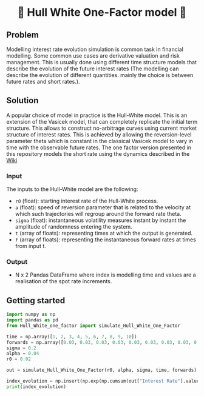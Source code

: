 <h1 align="center" style="border-botom: none">
  <b>
    🐍 Hull White One-Factor model 🐍     
  </b>
</h1>


## Problem
Modelling interest rate evolution simulation is common task in financial modelling. Some common use cases are derivative valuation and risk management. This is usually done using different time structure models that describe the evolution of the future interest rates (The modelling can describe the evolution of different quantities. mainly the choice is between future rates and short rates.).

## Solution
A popular choice of model in practice is the Hull-White model. This is an extension of the Vasicek model, that can completely replicate the initial term structure. This allows to construct no-arbitrage curves using current market structure of interest rates. This is achieved by allowing the reversion-level parameter theta which is constant in the classical Vasicek model to vary in time with the observable future rates. The one factor version presented in this repository models the short rate using the dynamics described in the [Wiki](https://en.wikipedia.org/wiki/Hull%E2%80%93White_model)

### Input
The inputs to the Hull-White model are the following:
 - `r0` (float): starting interest rate of the Hull-White process. 
 - `a` (float): speed of reversion parameter that is related to the velocity at which such trajectories will regroup around the forward rate theta.
 - `sigma` (float): instantaneous volatility measures instant by instant the amplitude of randomness entering the system.
 - `t` (array of floats): representing times at which the output is generated.
 - `f` (array of floats): representing the instantaneous forward rates at times from input t.

### Output
 -  N x 2 Pandas DataFrame where index is modelling time and values are a realisation of the spot rate increments.

## Getting started

```python
import numpy as np
import pandas as pd
from Hull_White_one_factor import simulate_Hull_White_One_Factor

time = np.array([1, 2, 3, 4, 5, 6, 7, 8, 9, 10])
forwards = np.array([0.03, 0.03, 0.03, 0.03, 0.03, 0.03, 0.03, 0.03, 0.03, 0.03])
sigma = 0.2
alpha = 0.04
r0 = 0.02

out = simulate_Hull_White_One_Factor(r0, alpha, sigma, time, forwards)

index_evolution = np.insert(np.exp(np.cumsum(out["Interest Rate"].values)),0,1)
print(index_evolution)
```
